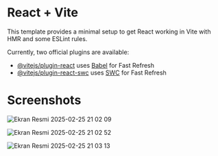 # React + Vite

This template provides a minimal setup to get React working in Vite with HMR and some ESLint rules.

Currently, two official plugins are available:

- [@vitejs/plugin-react](https://github.com/vitejs/vite-plugin-react/blob/main/packages/plugin-react/README.md) uses [Babel](https://babeljs.io/) for Fast Refresh
- [@vitejs/plugin-react-swc](https://github.com/vitejs/vite-plugin-react-swc) uses [SWC](https://swc.rs/) for Fast Refresh

# Screenshots

![Ekran Resmi 2025-02-25 21 02 09](https://github.com/user-attachments/assets/b5635adb-9694-4a28-8954-2380d31b1740)


![Ekran Resmi 2025-02-25 21 02 52](https://github.com/user-attachments/assets/796ec601-2fc6-4aec-a7a6-e4a5d600b430)


![Ekran Resmi 2025-02-25 21 03 13](https://github.com/user-attachments/assets/acfb2613-4453-4d18-be48-ac10208782ba)
